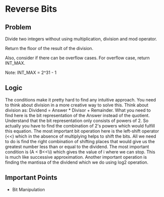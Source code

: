 # Reverse Bits

## Problem

Divide two integers without using multiplication, division and mod operator.

Return the floor of the result of the division.

Also, consider if there can be overflow cases. For overflow case, return INT_MAX.

Note: INT_MAX = 2^31 - 1

## Logic

The conditions make it pretty hard to find any intuitive approach. You need to think about division in a more creative way to solve this. Think about division as: Dividend = Answer * Divisor + Remainder. What you need to find here is the bit representation of the Answer instead of the quotient. Understand that the bit representation only consists of powers of 2. So actually you have to find the combination of 2's powers which would fulfill this equation. The most important bit operation here is the left-shift operator (<<) which in the absence of multiplying helps to shift the bits. All we need to do is find the right combination of shifting places that would give us the greatest number less than or equal to the dividend. The most important condition is (A < B<<\i) which gives the value of i where we can stop. This is much like successive approximation. Another important operation is finding the mantissa of the dividend which we do using log2 operation.

## Important Points

- Bit Manipulation